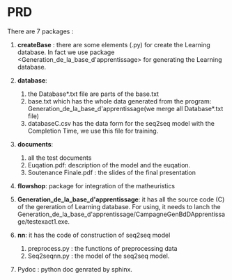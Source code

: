 # PRD
There are 7 packages : 

1. **createBase** : there are some elements (.py) for create the Learning database. In fact we use package <Generation_de_la_base_d'apprentissage> for generating the Learning   database.
2. **database**: 
   1. the Database*.txt file are parts of the base.txt
   2. base.txt which has the whole data generated from the program: Generation_de_la_base_d'apprentissage(we merge all Database*.txt file)
   3. databaseC.csv has the data form for the seq2seq model with the Completion Time, we use this file for training.
3. **documents**: 
   1. all the test documents 
   2. Euqation.pdf: description of the model and the euqation.
   3. Soutenance Finale.pdf : the slides of the final presentation

4. **flowshop**: package for integration of the matheuristics
5. **Generation_de_la_base_d'apprentissage**: it has all the source code (C) of the gereration of Learning database. For using, it needs to lanch the Generation_de_la_base_d'apprentissage/CampagneGenBdDApprentissage/testexact1.exe.
6. **nn**: it has the code of construction of seq2seq model
   1. preprocess.py : the functions of preprocessing data
   2. Seq2seqnn.py : the model of the seq2seq model.

7. Pydoc : python doc genrated by sphinx.